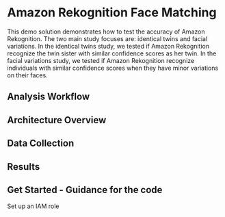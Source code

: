 # Amazon Rekognition Face Matching
This demo solution demonstrates how to test the accuracy of Amazon Rekognition. The two main study focuses are: identical twins and facial variations. In the identical twins study, we tested if Amazon Rekognition recognize the twin sister with similar confidence scores as her twin. In the facial variations study, we tested if Amazon Rekognition recognize individuals with similar confidence scores when they have minor variations on their faces. 

## Analysis Workflow


## Architecture Overview


## Data Collection


## Results

## Get Started - Guidance for the code
Set up an IAM role

